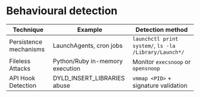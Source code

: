 # Behavioural detection

| Technique	              | Example	                         | Detection method                                      |
|-------------------------|----------------------------------|-------------------------------------------------------|
| Persistence mechanisms	 | LaunchAgents, cron jobs	         | `launchctl print system/`, `ls -la /Library/Launch*/` |
| Fileless Attacks	       | Python/Ruby in-memory execution	 | Monitor `execsnoop` or `opensnoop`                    |
| API Hook Detection	     | DYLD_INSERT_LIBRARIES abuse	     | `vmmap <PID>` + signature validation                  |

